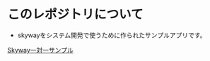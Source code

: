 # このレポジトリについて

- skywayをシステム開発で使うために作られたサンプルアプリです。

[Skyway一対一サンプル](https://skyway-sample.lolipop.io/)
